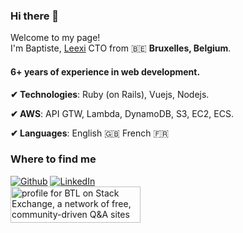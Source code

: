 ### Hi there 👋

<p>Welcome to my page! </br> I'm Baptiste, <a href="https://www.leexi.ai/" target="_blank">Leexi</a> CTO from 🇧🇪 <b>Bruxelles, Belgium</b>.</p>


<h4> 6+ years of experience in web development.</h4>

**✔︎ Technologies**: Ruby (on Rails), Vuejs, Nodejs.

**✔︎ AWS**: API GTW, Lambda, DynamoDB, S3, EC2, ECS.

**✔︎ Languages**: English 🇬🇧 French 🇫🇷


<h3>Where to find me</h3>
<p>
    <a href="https://github.com/blombard" target="_blank"><img alt="Github" src="https://img.shields.io/badge/GitHub-%2312100E.svg?&style=for-the-badge&logo=Github&logoColor=white" /></a>
    <a href="https://www.linkedin.com/in/baptiste-lombard-5a72a4135/" target="_blank"><img alt="LinkedIn" src="https://img.shields.io/badge/linkedin-%230077B5.svg?&style=for-the-badge&logo=linkedin&logoColor=white" /></a>
    <br>
    <a href="https://stackexchange.com/users/4910860/btl"><img src="https://stackexchange.com/users/flair/4910860.png" width="208" height="58" alt="profile for BTL on Stack Exchange, a network of free, community-driven Q&amp;A sites" title="profile for BTL on Stack Exchange, a network of free, community-driven Q&amp;A sites" /></a>
</p>
